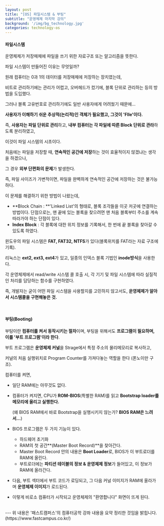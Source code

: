 ```yaml
---
layout: post
title: "[OS] 파일시스템 & 부팅"
subtitle: "운영체제 마지막 강의"
background: '/img/bg_technology.jpg'
categories: technology-os
---
```



#### 파일시스템

운영체제가 저장매체에 파일을 쓰기 위한 자료구조 또는 알고리즘을 뜻한다.

파일 시스템이 만들어진 이유는 무엇일까?

원래 컴퓨터는 0과 1의 데이터를 저장매체에 저장하는 장치였는데,

비트로 관리하기에는 관리가 어렵고, 오버헤드가 컸기에, 블록 단위로 관리하는 등의 방법을 도입했다.

그러나 블록 고유번호로 관리하기에도 일반 사용자에게 어려웠기 때문에...

**사용자가 이해하기 쉬운 추상적(논리적)인 객체가 필요했고, 그것이 'FIle'이다.**

즉, **사용자는 파일 단위로 관리**하고, **내부 컴퓨터는 각 파일에 따른 Block 단위로 관라**하도록 분리하였고,

이것이 파일 시스템의 시초이다.

처음에는 파일을 저장할 때, **연속적인 공간에 저장**하는 것이 효율적이지 않겠냐는 생각을 하겠으나,

그 경우 **외부 단편화의 문제**가 발생한다.

즉, 파일 사이즈가 가변적이면, 파일을 완벽하게 연속적인 공간에 저장하는 것은 불가능하다.

이 문제를 해결하기 위한 방법이 나왔는데,

- **Block Chain : **'Linked List'의 형태로, 블록 조각들을 이곳 저곳에 연결하는 방법이다. 단점으로는, 맨 끝에 있는 블록을 찾으려먼 맨 처음 블록부터 주소를 계속 따라가야 하는 단점이 있다.
- **Index Block** : 각 블록에 대한 위치 정보를 기록해서, 한 번에 끝 블록을 찾아갈 수 있도록 하였다.

윈도우의 파일 시스템은 **FAT, FAT32, NTFS**가 있다(블록위치를 FAT라는 자료 구조에 기록).

리눅스는 **ext2, ext3, ext4**가 있고, 일종의 인덱스  블록 기법인 **inode방식**을 사용한다.

각 운영체제에서 read/write 시스템 콜 호출 시, 각 기기 및 파일 시스템에 따라 실질적인 처리를 담당하는 함수를 구현하였다.

즉, 개발자는 굳이 어떤 파일 시스템을 사용할지를 고민하지 않고서도, **운영체제가 알아서 시스템콜을 구현해놓은 것.**

<br>

#### 부팅(Booting)

부팅이란 **컴퓨터를 켜서 동작시키는 절차**이며, 부팅을 위해서도 **프로그램이 필요하며, 이를 '부트 프로그램'이라 한다**.

부트 프로그램은 **운영체제 커널**을 Strage에서 특정 주소의 물리메모리로 복사하고,

커널의 처음 실행위치로 Program Counter를 가져다놓는 역할을 한다 (폰노이만 구조).

컴퓨터를 켜면,

- 일단 RAM에는 아무것도 없다.

- 컴퓨터가 켜지면, CPU가 **ROM-BIOS**(특별한 RAM)를 읽고 **Bootstrap loader를 메모리에 올리고 실행한다.**

  (왜 BIOS RAM에서 바로 Bootstrap을 실행시키지 않는가? **BIOS RAM은 느려서...**)

- BIOS 프로그램은 두 가지 기능이 있다.

  - 하드웨어 초기화
  - RAM의 첫 공간**(Master Boot Record)**을 찾아간다.
  - Master Boot Record 안의 내용은 **Boot Loader**로,  BIOS가 이 부트로더를 RAM에 올린다.
  - 부트로더에는 **파티션 테이블의 정보 & 운영체제 정보**가 들어있고, 이 정보가 RAM에 올라간다.

- 다음, 부트 섹터에서 부트 코드가 로딩되고, 그 다음 커널 이미지가 RAM에 올라가며 **운영체제 이미지**가 로드된다.
- 이렇게 비로소 컴퓨터가 시작되고 운영체제의 "환영합니다" 화면이 뜨게 된다.

<br>
---
위 내용은 '패스트캠퍼스'의 컴퓨터공학 강좌 내용을 요약 정리한 것임을 밝힙니다.
(https://www.fastcampus.co.kr/)



